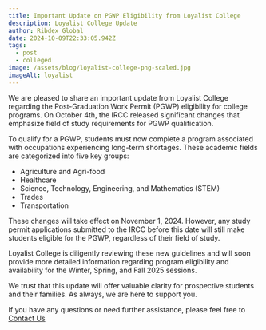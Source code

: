 ```yaml
---
title: Important Update on PGWP Eligibility from Loyalist College
description: Loyalist College Update
author: Ribdex Global
date: 2024-10-09T22:33:05.942Z
tags:
  - post
  - colleged
image: /assets/blog/loyalist-college-png-scaled.jpg
imageAlt: loyalist
---
```

We are pleased to share an important update from Loyalist College regarding the Post-Graduation Work Permit (PGWP) eligibility for college programs. On October 4th, the  IRCC released significant changes that emphasize field of study requirements for PGWP qualification.

To qualify for a PGWP, students must now complete a program associated with occupations experiencing long-term shortages. These academic fields are categorized into five key groups:

* Agriculture and Agri-food 
* Healthcare
* Science, Technology, Engineering, and Mathematics (STEM)
* Trades
* Transportation

These changes will take effect on November 1, 2024. However, any study permit applications submitted to the IRCC before this date will still make students eligible for the PGWP, regardless of their field of study.

Loyalist College is diligently reviewing these new guidelines and will soon provide more detailed information regarding program eligibility and availability for the Winter, Spring, and Fall 2025 sessions.

We trust that this update will offer valuable clarity for prospective students and their families. As always, we are here to support you.

If you have any questions or need further assistance, please feel free to [](https://ribdexglobal.com#contact)﻿[Contact Us](https://ribdexglobal.com#contact)